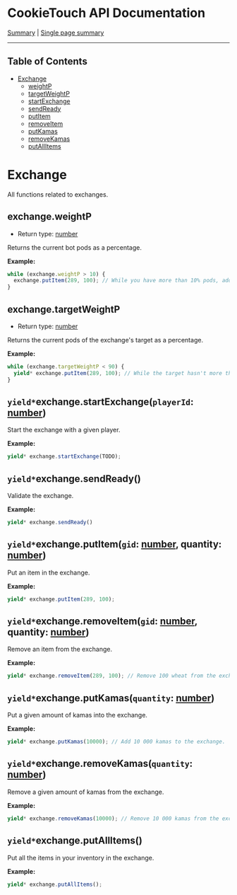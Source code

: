 # CookieTouch API Documentation
[Summary](SUMMARY.md) | [Single page summary](singlepage.md)

<hr>

## Table of Contents
- [Exchange](#exchange)
  - [weightP](#exchangeweightp)
  - [targetWeightP](#exchangetargetweightp)
  - [startExchange](#exchangestartexchangeplayerid-number)
  - [sendReady](#exchangesendready)
  - [putItem](#exchangeputitemgid-number-quantity-number)
  - [removeItem](#exchangeremoveitemgid-number-quantity-number)
  - [putKamas](#exchangeputkamasquantity-number)
  - [removeKamas](#exchangeremovekamasquantity-number)
  - [putAllItems](#exchangeputallitems)

# Exchange
All functions related to exchanges.

## exchange.weightP
- Return type: <a href="https://developer.mozilla.org/en-US/docs/Web/JavaScript/Data_structures#Number_type">number</a>

Returns the current bot pods as a percentage.

**Example:**
```js
while (exchange.weightP > 10) {
  exchange.putItem(289, 100); // While you have more than 10% pods, add 100 wheat to the exchange.
}
```

## exchange.targetWeightP
- Return type: <a href="https://developer.mozilla.org/en-US/docs/Web/JavaScript/Data_structures#Number_type">number</a>

Returns the current pods of the exchange's target as a percentage.

**Example:**
```js
while (exchange.targetWeightP < 90) {
  yield* exchange.putItem(289, 100); // While the target hasn't more than 90% pods, add 100 wheat to the exchange.
}
```

## <code>yield*</code>exchange.startExchange(<code>playerId</code>: <a href="https://developer.mozilla.org/en-US/docs/Web/JavaScript/Data_structures#Number_type">number</a>)
Start the exchange with a given player.

**Example:**
```js
yield* exchange.startExchange(TODO);
```

## <code>yield*</code>exchange.sendReady()
Validate the exchange.

**Example:**
```js
yield* exchange.sendReady()
```

## <code>yield*</code>exchange.putItem(<code>gid</code>: <a href="https://developer.mozilla.org/en-US/docs/Web/JavaScript/Data_structures#Number_type">number</a>, quantity: <a href="https://developer.mozilla.org/en-US/docs/Web/JavaScript/Data_structures#Number_type">number</a>)
Put an item in the exchange.

**Example:**
```js
yield* exchange.putItem(289, 100);
```

## <code>yield*</code>exchange.removeItem(<code>gid</code>: <a href="https://developer.mozilla.org/en-US/docs/Web/JavaScript/Data_structures#Number_type">number</a>, quantity: <a href="https://developer.mozilla.org/en-US/docs/Web/JavaScript/Data_structures#Number_type">number</a>)
Remove an item from the exchange.

**Example:**
```js
yield* exchange.removeItem(289, 100); // Remove 100 wheat from the exchange.
```

## <code>yield*</code>exchange.putKamas(<code>quantity</code>: <a href="https://developer.mozilla.org/en-US/docs/Web/JavaScript/Data_structures#Number_type">number</a>)
Put a given amount of kamas into the exchange.

**Example:**
```js
yield* exchange.putKamas(10000); // Add 10 000 kamas to the exchange.
```

## <code>yield*</code>exchange.removeKamas(<code>quantity</code>: <a href="https://developer.mozilla.org/en-US/docs/Web/JavaScript/Data_structures#Number_type">number</a>)
Remove a given amount of kamas from the exchange.

**Example:**
```js
yield* exchange.removeKamas(10000); // Remove 10 000 kamas from the exchange.
```

## <code>yield*</code>exchange.putAllItems()
Put all the items in your inventory in the exchange.

**Example:**
```js
yield* exchange.putAllItems();
```
